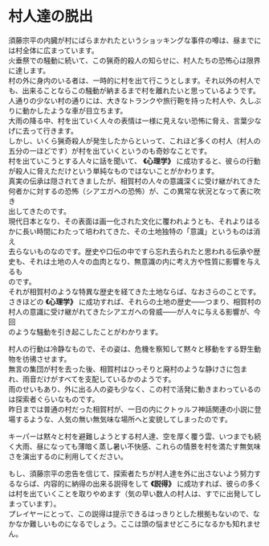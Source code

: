 # 村人達の脱出  

須藤宗平の内臓が村にばらまかれたというショッキングな事件の噂は、昼までには村全体に広まっています。  
火垂祭での騒動に続いて、この猟奇的殺人の知らせに、村人たちの恐怖心は限界に達します。  
村の外に身内のいる者は、一時的に村を出て行こうとします。それ以外の村人でも、出来ることならこの騒動が納まるまで村を離れたいと思っているようです。  
人通りの少ない村の通りには、大きなトランクや旅行鞄を持った村人や、久しぶりに動かしたような車が目立ちます。  
大雨の降る中、村を出ていく人々の表情は一様に見えない恐怖に脅え、言葉少なげに去って行きます。  
しかし、いくら猟奇殺人が発生したからといって、これほど多くの村人（村人の五分の一ほどです）が村を出ていくというのも奇妙なことです。  
村を出ていこうとする人々に話を聞いて、 **《心理学》** に成功すると、彼らの行動が殺人に脅えただけという単純なものではないことがかわります。  
真実の伝承は隠されてきましたが、相賀村の人々の意識深くに受け継がれてきた何者かに対するの恐怖（シアエガへの恐怖）が、この異常な状況となって表に吹き  
出してきたのです。  
現代日本となり、その表面は画一化された文化に覆われようとも、それよりはるかに長い時間にわたって培われてきた、その土地独特の「意識」というものは消え  
去らないものなのです。歴史や口伝の中ですら忘れ去られたと思われる伝承や歴史も、それは土地の人々の血肉となり、無意識の内に考え方や性質に影響を与えるも  
のです。  
それが相賀村のような特異な歴史を経てきた土地ならば、なおさらのことです。  
さきほどの **《心理学》** に成功すれば、それらの土地の歴史――つまり、相賀村の村人の意識に受け継がれてきたシアエガへの脅威――が人々に与える影響が、今回  
のような騒動を引き起こしたことがわかります。  

村人の行動は冷静なもので、その姿は、危機を察知して黙々と移動をする野生動物を彷彿させます。  
無言の集団が村を去った後、相賀村はひっそりと廃村のような静けさに包まれ、雨音だけがすべてを支配しているかのようです。  
雨のせいもあり、外に出る人の姿も少なく、この村で活発に動きまわっているのは探索者ぐらいなものです。  
昨日までは普通の村だった相賀村が、一日の内にクトゥルフ神話関連の小説に登場するような、人気の無い無気味な場所へと変貌してしまったのです。  

キーパーは黙々と村を避難しようとする村人達、空を厚く覆う雲、いつまでも続く大雨、昼になっても薄暗く蒸し暑い不快感、これらの情景を村を満たす無気味さを演出するのに利用してください。  

もし、須藤宗平の忠告を信じて、探索者たちが村人達を外に出さないよう努力するならば、内容的に納得の出来る説得をして **《説得》** に成功すれば、彼らの多くは村を出ていくことを取りやめます（気の早い数人の村人は、すでに出発してしまっています）。  
プレイヤーにとって、この説得は提示できるはっきりとした根拠もないので、なかなか難しいものになるでしょう。ここは頭の悩ませどころになるかも知れません。 
